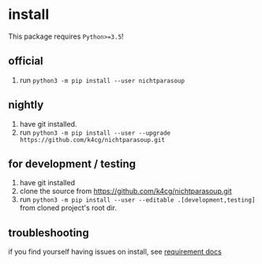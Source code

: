 # install

This package requires `Python>=3.5`!  

## official

1. run `python3 -m pip install --user nichtparasoup`

## nightly

1. have git installed.
1. run `python3 -m pip install --user --upgrade https://github.com/k4cg/nichtparasoup.git`

## for development / testing

1. have git installed
1. clone the source from https://github.com/k4cg/nichtparasoup.git
1. run `python3 -m pip install --user --editable .[development,testing]` from cloned project's root dir.

## troubleshooting

if you find yourself having issues on install, see [requirement docs](requirements.md)

